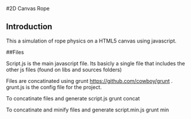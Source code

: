 #2D Canvas Rope

## Introduction
This a simulation of rope physics on a HTML5 canvas using javascript.

##Files

Script.js is the main javascript file. Its basicly a single file that includes the other js files (found on libs and sources folders)

Files are concatinated using grunt <https://github.com/cowboy/grunt> . grunt.js is the config file for the project.


To concatinate files and generate script.js
	grunt concat
	
To concatinate and minify files and generate script.min.js
	grunt min